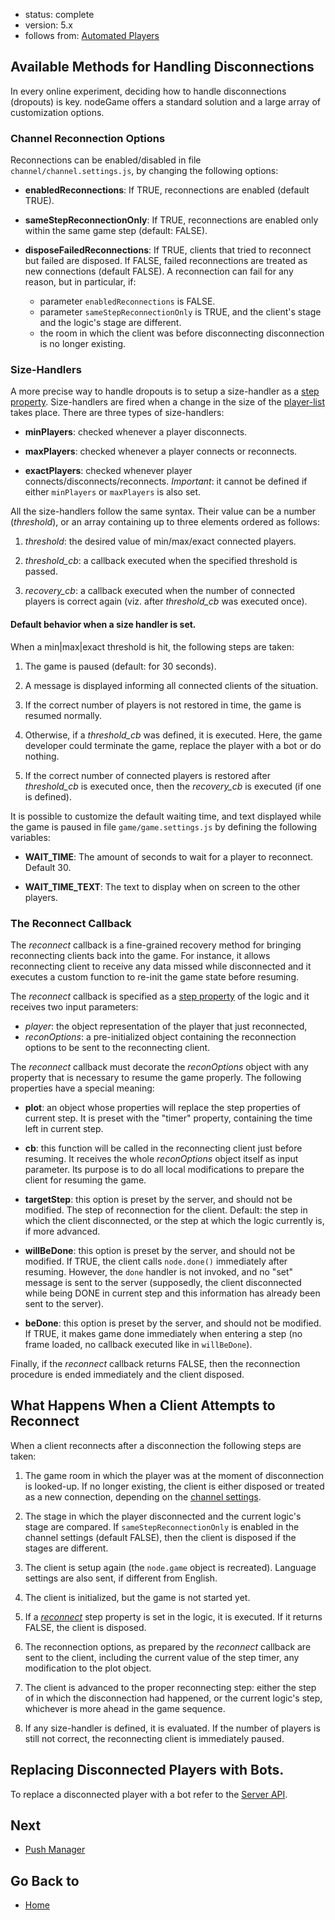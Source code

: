 - status: complete
- version: 5.x
- follows from: [Automated Players](Automated-Players-v5)

## Available Methods for Handling Disconnections

In every online experiment, deciding how to handle disconnections
(dropouts) is key. nodeGame offers a standard solution and a large
array of customization options.

<a name="channel"></a>
### Channel Reconnection Options

Reconnections can be enabled/disabled in file
`channel/channel.settings.js`, by changing the following options:

* **enabledReconnections**: If TRUE, reconnections are enabled
    (default TRUE).

* **sameStepReconnectionOnly**: If TRUE, reconnections are enabled
    only within the same game step (default: FALSE).

* **disposeFailedReconnections**: If TRUE, clients that tried to
    reconnect but failed are disposed. If FALSE, failed reconnections
    are treated as new connections (default FALSE).  A reconnection
    can fail for any reason, but in particular, if:
    - parameter `enabledReconnections` is FALSE.
    - parameter `sameStepReconnectionOnly` is TRUE, and the
    client's stage and the logic's stage are different.
    - the room in which the client was before disconnecting
      disconnection is no longer existing.

### Size-Handlers

A more precise way to handle dropouts is to setup a size-handler as a
[step property](https://github.com/nodeGame/nodegame/wiki/Client-Types-v5#step-properties). Size-handlers
are fired when a change in the size of the
[player-list](PlayerList-v5) takes place. There are three types of
size-handlers:

* **minPlayers**: checked whenever a player disconnects.

* **maxPlayers**: checked whenever a player connects or reconnects.

* **exactPlayers**: checked whenever player
  connects/disconnects/reconnects. _Important_: it cannot be defined
  if either `minPlayers` or `maxPlayers` is also set.

All the size-handlers follow the same syntax. Their value can be a
number (_threshold_), or an array containing up to three elements
ordered as follows:

1. _threshold_: the desired value of min/max/exact connected players.

2. _threshold\_cb_: a callback executed when the specified threshold
is passed.

3. _recovery\_cb_: a callback executed when the number of connected
players is correct again (viz. after _threshold\_cb_ was executed
once).

#### Default behavior when a size handler is set.

When a min|max|exact threshold is hit, the following steps are taken:

1. The game is paused (default: for 30 seconds).

2. A message is displayed informing all connected clients of the
situation.

3. If the correct number of players is not restored in time, the game
is resumed normally.

4. Otherwise, if a _threshold\_cb_ was defined, it is executed. Here,
the game developer could terminate the game, replace the player with a
bot or do nothing.

5. If the correct number of connected players is restored after
_threshold\_cb_ is executed once, then the _recovery\_cb_ is executed
(if one is defined).

It is possible to customize the default waiting time, and text
displayed while the game is paused in file `game/game.settings.js` by
defining  the following variables:

* **WAIT\_TIME**: The amount of seconds to wait for a player to
reconnect. Default 30.

* **WAIT\_TIME\_TEXT**: The text to display when on screen to the
    other players.

<a name="reconnect"></a>
### The Reconnect Callback

The _reconnect_ callback is a fine-grained recovery method for
bringing reconnecting clients back into the game. For instance, it allows reconnecting client to receive any data missed while disconnected and it executes a custom function to re-init the game state before resuming.

The _reconnect_ callback is specified as a
[step property](https://github.com/nodeGame/nodegame/wiki/Client-Types-v5#step-properties) of the logic and it receives two input parameters:

* _player_: the object representation of the player that just
  reconnected,
* _reconOptions_: a pre-initialized object containing the reconnection
  options to be sent to the reconnecting client.

The _reconnect_ callback must decorate the _reconOptions_ object with
any property that is necessary to resume the game properly. The
following properties have a special meaning:

* **plot**: an object whose properties will replace the step
    properties of current step. It is preset with the "timer"
    property, containing the time left in current step.

* **cb**: this function will be called in the reconnecting client just
    before resuming. It receives the whole _reconOptions_ object
    itself as input parameter. Its purpose is to do all local
    modifications to prepare the client for resuming the game.

* **targetStep**: this option is preset by the server, and should not
    be modified. The step of reconnection for the client. Default: the
    step in which the client disconnected, or the step at which the
    logic currently is, if more advanced.

* **willBeDone**: this option is preset by the server, and should not
    be modified. If TRUE, the client calls `node.done()` immediately
    after resuming. However, the `done` handler is not invoked, and no
    "set" message is sent to the server (supposedly, the client
    disconnected while being DONE in current step and this information
    has already been sent to the server).

* **beDone**: this option is preset by the server, and should not be
    modified. If TRUE, it makes game done immediately when entering a step (no
    frame loaded, no callback executed like in `willBeDone`).

Finally, if the _reconnect_ callback returns FALSE, then the
reconnection procedure is ended immediately and the client disposed.


## What Happens When a Client Attempts to Reconnect

When a client reconnects after a disconnection the following steps are
taken:

1. The game room in which the player was at the moment of
disconnection is looked-up. If no longer existing, the client is
either disposed or treated as a new connection, depending on the
[channel settings](#channel).

2. The stage in which the player disconnected and the current logic's
stage are compared. If `sameStepReconnectionOnly` is enabled in the
channel settings (default FALSE), then the client is disposed if the
stages are different.

3. The client is setup again (the `node.game` object is
recreated). Language settings are also sent, if different from
English.

4. The client is initialized, but the game is not started yet.

5. If a _[reconnect](#reconnect)_ step property is set in the logic,
it is executed. If it returns FALSE, the client is disposed.

6. The reconnection options, as prepared by the _reconnect_ callback
are sent to the client, including the current value of the step timer,
any modification to the plot object.

7. The client is advanced to the proper reconnecting step: either the
step of in which the disconnection had happened, or the current
logic's step, whichever is more ahead in the game sequence.

8. If any size-handler is defined, it is evaluated. If the number of
players is still not correct, the reconnecting client is immediately
paused.

## Replacing Disconnected Players with Bots.

To replace a disconnected player with a bot refer to the [Server
API](Server-API-v5).

## Next

* [Push Manager](PushClients-v5)

## Go Back to

* [Home](Home)
